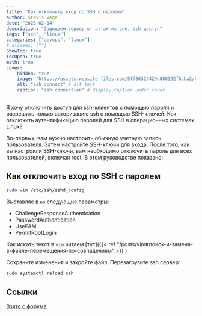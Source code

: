 ```yaml
---
title: "Как отключить вход по SSH с паролем"
author: Stavis Vega
date: "2023-02-14"
description: "Защищаем сервер от аттак из вне, ssh доступ"
tags: ["ssh", "linux"]
categories: ["devops", "linux"]
# aliases: [""]
ShowToc: true
TocOpen: true
math: true
cover:
    hidden: true
    image: "https://assets.website-files.com/5ff66329429d880392f6cba2/61c1b963247368113bbeef17_Secure%20Shell%20work.png"
    alt: "ssh connect" # alt text
    caption: "ssh connection" # display caption under cover
---
```


Я хочу отключить доступ для ssh-клиентов с помощью пароля и разрешить только авторизацию ssh с помощью SSH-ключей.
Как отключить аутентификацию паролей для SSH в операционных системах Linux?


Во-первых, вам нужно настроить обычную учетную запись пользователя.
Затем настройте SSH-ключи для входа. 
После того, как вы настроили SSH-ключи, вам необходимо отключить пароль для всех пользователей, включая root. 
В этом руководстве показано:

## Как отключить вход по SSH с паролем

```sh
sudo vim /etc/ssh/sshd_config
```
Выставляе в `no` следующие параметры:

* ChallengeResponseAuthentication
* PasswordAuthentication
* UsePAM
* PermitRootLogin

Как искать текст в `vim` читаем [тут]({{< ref "/posts/vim#поиск-и-замена-в-файле-перемещения-по-совпадениям" >}} )

Сохраните изменения и закройте файл. Перезагрузите ssh сервер:

```sh
sudo systemctl reload ssh
```

## Ссылки

[Взято с форума](https://codeby.net/threads/kak-otkljuchit-vxod-po-ssh-parolju-na-linux-dlja-povyshenija-bezopasnosti.67556/)
